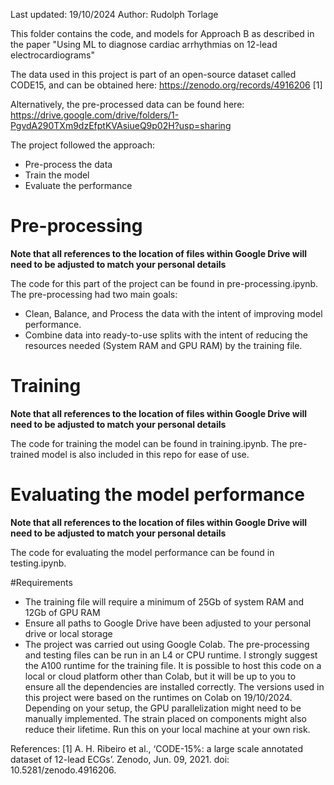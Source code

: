 Last updated: 19/10/2024
Author: Rudolph Torlage

This folder contains the code, and models for Approach B as described in the paper "Using ML to diagnose cardiac arrhythmias on 12-lead electrocardiograms"

The data used in this project is part of an open-source dataset called CODE15, and can be obtained here: https://zenodo.org/records/4916206 [1]

Alternatively, the pre-processed data can be found here: https://drive.google.com/drive/folders/1-PgvdA290TXm9dzEfptKVAsiueQ9p02H?usp=sharing

The project followed the approach:

- Pre-process the data
- Train the model
- Evaluate the performance

<h1>Pre-processing</h1>

**Note that all references to the location of files within Google Drive will need to be adjusted to match your personal details**

The code for this part of the project can be found in pre-processing.ipynb.
The pre-processing had two main goals:

- Clean, Balance, and Process the data with the intent of improving model performance.
- Combine data into ready-to-use splits with the intent of reducing the resources needed (System RAM and GPU RAM) by the training file.

<h1>Training</h1>

**Note that all references to the location of files within Google Drive will need to be adjusted to match your personal details**

The code for training the model can be found in training.ipynb.
The pre-trained model is also included in this repo for ease of use.

<h1>Evaluating the model performance</h1>

**Note that all references to the location of files within Google Drive will need to be adjusted to match your personal details**

The code for evaluating the model performance can be found in testing.ipynb.

#Requirements

- The training file will require a minimum of 25Gb of system RAM and 12Gb of GPU RAM
- Ensure all paths to Google Drive have been adjusted to your personal drive or local storage
- The project was carried out using Google Colab. The pre-processing and testing files can be run in an L4 or CPU runtime. I strongly suggest the A100 runtime for the training file. It is possible to host this code on a local or cloud platform other than Colab, but it will be up to you to ensure all the dependencies are installed correctly. The versions used in this project were based on the runtimes on Colab on 19/10/2024.
Depending on your setup, the GPU parallelization might need to be manually implemented. The strain placed on components might also reduce their lifetime. Run this on your local machine at your own risk.

References:
[1] A. H. Ribeiro et al., ‘CODE-15%: a large scale annotated dataset of 12-lead ECGs’. Zenodo, Jun. 09, 2021. doi: 10.5281/zenodo.4916206.
